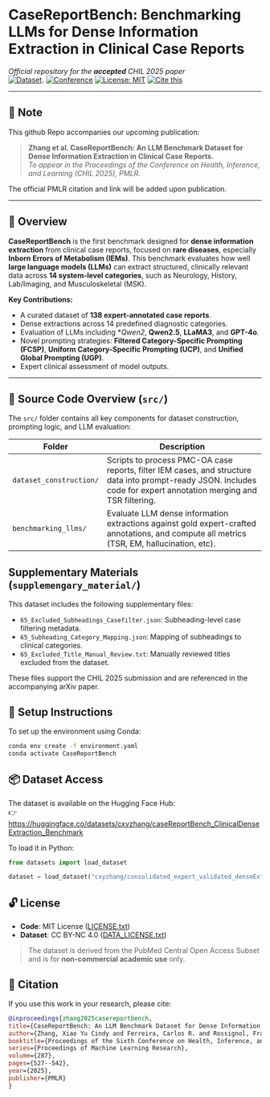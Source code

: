 # CaseReportBench: Benchmarking LLMs for Dense Information Extraction in Clinical Case Reports

_Official repository for the **accepted** CHIL 2025 paper_  
[![Dataset](https://img.shields.io/badge/Dataset-HuggingFace-blue.svg)](https://huggingface.co/datasets/cxyzhang/caseReportBench_ClinicalDenseExtraction_Benchmark).
[![Conference](https://img.shields.io/badge/Accepted%20at-CHIL%202025-4b8bbe)](https://chil.ahli.cc/)
[![License: MIT](https://img.shields.io/badge/License-MIT-green.svg)](LICENSE.txt)
[![Cite this](https://img.shields.io/badge/Cite-BibTeX-blue)](#-citation)

---

## 🔔 Note

This github Repo accompanies our upcoming publication:

> **Zhang et al. CaseReportBench: An LLM Benchmark Dataset for Dense Information Extraction in Clinical Case Reports.**  
> *To appear in the Proceedings of the Conference on Health, Inference, and Learning (CHIL 2025), PMLR.*

The official PMLR citation and link will be added upon publication.

---



## 📘 Overview

**CaseReportBench** is the first benchmark designed for **dense information extraction** from clinical case reports, focused on **rare diseases**, especially **Inborn Errors of Metabolism (IEMs)**. This benchmark evaluates how well **large language models (LLMs)** can extract structured, clinically relevant data across **14 system-level categories**, such as Neurology, History, Lab/Imaging, and Musculoskeletal (MSK).

**Key Contributions:**
- A curated dataset of **138 expert-annotated case reports**.
- Dense extractions across 14 predefined diagnostic categories.
- Evaluation of LLMs including **Qwen2*, **Qwen2.5**, **LLaMA3**, and **GPT-4o**.
- Novel prompting strategies: **Filtered Category-Specific Prompting (FCSP)**, **Uniform Category-Specific Prompting (UCP)**, and **Unified Global Prompting (UGP)**.
- Expert clinical assessment of model outputs.

---

## 🧩 Source Code Overview (`src/`)

The `src/` folder contains all key components for dataset construction, prompting logic, and LLM evaluation:

| Folder | Description |
|--------|-------------|
| `dataset_construction/` | Scripts to process PMC-OA case reports, filter IEM cases, and structure data into prompt-ready JSON. Includes code for expert annotation merging and TSR filtering. |
| `benchmarking_llms/` | Evaluate LLM dense information extractions against gold expert-crafted annotations, and compute all metrics (TSR, EM, hallucination, etc). |

## Supplementary Materials (`supplemengary_material/`)

This dataset includes the following supplementary files:
- `65_Excluded_Subheadings_Casefilter.json`: Subheading-level case filtering metadata.
- `65_Subheading_Category_Mapping.json`: Mapping of subheadings to clinical categories.
- `65_Excluded_Title_Manual_Review.txt`: Manually reviewed titles excluded from the dataset.

These files support the CHIL 2025 submission and are referenced in the accompanying arXiv paper.


## 🧪 Setup Instructions

To set up the environment using Conda:
```bash
conda env create -f environment.yaml
conda activate CaseReportBench
```


## 📦 Dataset Access

The dataset is available on the Hugging Face Hub:  
👉 https://huggingface.co/datasets/cxyzhang/caseReportBench_ClinicalDenseExtraction_Benchmark

To load it in Python:

```python
from datasets import load_dataset

dataset = load_dataset("cxyzhang/consolidated_expert_validated_denseExtractionDataset")

```

## 🔓 License

- **Code**: MIT License ([LICENSE.txt](https://github.com/cindyzhangxy/CaseReportBench/blob/main/LICENSE.txt))
- **Dataset**: CC BY-NC 4.0 ([DATA_LICENSE.txt](https://github.com/cindyzhangxy/CaseReportBench/blob/main/DATA_LICENSE.txt))


> The dataset is derived from the PubMed Central Open Access Subset and is for **non-commercial academic use** only.

## 📝 Citation

If you use this work in your research, please cite:

```bibtex
@inproceedings{zhang2025casereportbench,
title={CaseReportBench: An LLM Benchmark Dataset for Dense Information Extraction in Clinical Case Reports},
author={Zhang, Xiao Yu Cindy and Ferreira, Carlos R. and Rossignol, Francis and Ng, Raymond T. and Wasserman, Wyeth and Zhu, Jian},
booktitle={Proceedings of the Sixth Conference on Health, Inference, and Learning},
series={Proceedings of Machine Learning Research},
volume={287},
pages={527--542},
year={2025},
publisher={PMLR}
}


